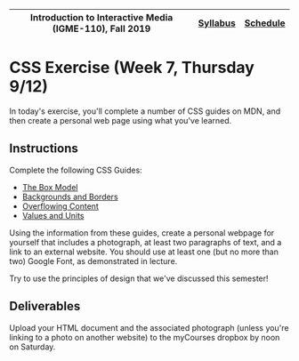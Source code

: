 |  Introduction to Interactive Media (IGME-110), Fall 2019 | [Syllabus](https://lawleyfall2019.github.io/110-fall2019/) | [Schedule](https://lawleyfall2019.github.io/110-fall2019/schedule.html#week7) |
|----|----|----|


# CSS Exercise (Week 7, Thursday 9/12)

In today's exercise, you'll complete a number of CSS guides on MDN, and then create a personal web page using what you've learned. 

## Instructions

Complete the following CSS Guides: 
 - [The Box Model](https://developer.mozilla.org/en-US/docs/Learn/CSS/Building_blocks/The_box_model)
 - [Backgrounds and Borders](https://developer.mozilla.org/en-US/docs/Learn/CSS/Building_blocks/Backgrounds_and_borders)
 - [Overflowing Content](https://developer.mozilla.org/en-US/docs/Learn/CSS/Building_blocks/Overflowing_content)
 - [Values and Units](https://developer.mozilla.org/en-US/docs/Learn/CSS/Building_blocks/Values_and_units)

Using the information from these guides, create a personal webpage for yourself that includes a photograph, at least two paragraphs of text, and a link to an external website. You should use at least one (but no more than two) Google Font, as demonstrated in lecture. 

Try to use the principles of design that we've discussed this semester!
 
## Deliverables

Upload your HTML document and the associated photograph (unless you're linking to a photo on another website) to the myCourses dropbox by noon on Saturday. 
